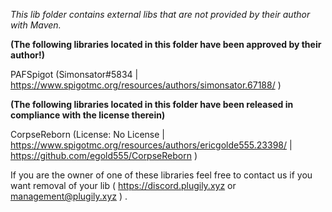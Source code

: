 _This lib folder contains external libs that are not provided by their author with Maven._

**(The following libraries located in this folder have been approved by their author!)**

PAFSpigot (Simonsator#5834 | https://www.spigotmc.org/resources/authors/simonsator.67188/ )


**(The following libraries located in this folder have been released in compliance with the license therein)**

CorpseReborn (License: No License | https://www.spigotmc.org/resources/authors/ericgolde555.23398/ | https://github.com/egold555/CorpseReborn )


If you are the owner of one of these libraries feel free to contact us if you want removal of your lib ( https://discord.plugily.xyz or management@plugily.xyz ) . 